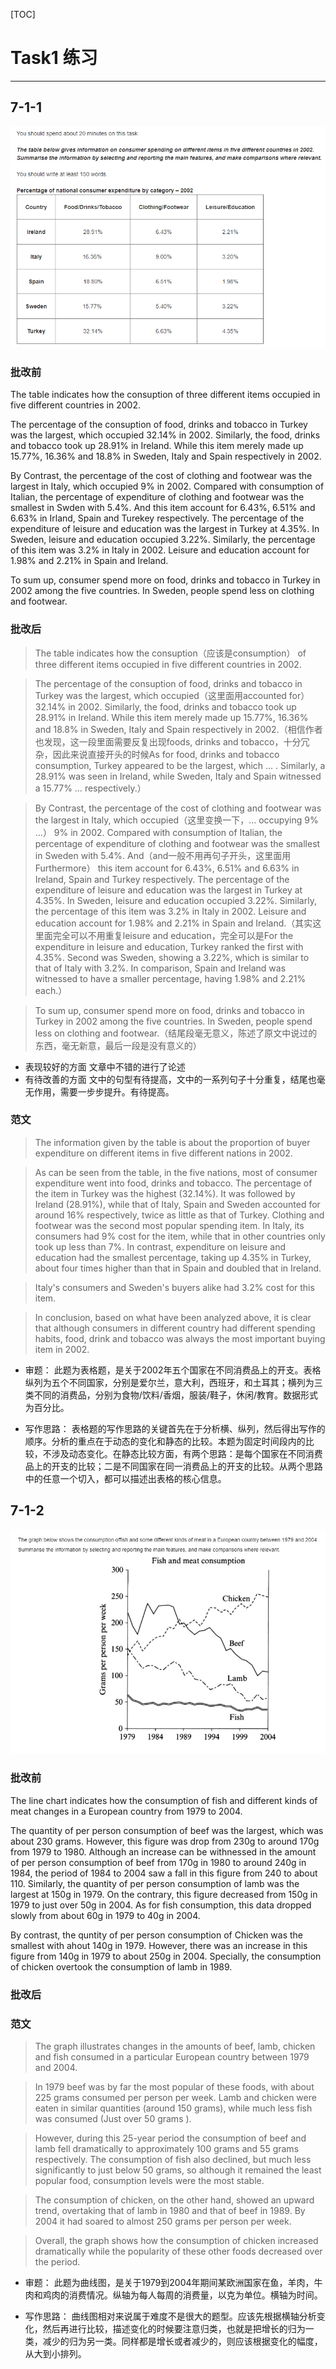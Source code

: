 [TOC]

# Task1 练习

---

## 7-1-1

![范文图片](./resource/4.png)

### 批改前

The table indicates how the consuption of three different items occupied in five different countries in 2002.

The percentage of the consuption of food, drinks and tobacco in Turkey was the largest, which occupied 32.14% in 2002. Similarly, the food, drinks and tobacco took up 28.91% in Ireland. While this item merely made up 15.77%, 16.36% and 18.8% in Sweden, Italy and Spain respectively in 2002.

By Contrast, the percentage of the cost of clothing and footwear was the largest in Italy, which occupied 9% in 2002. Compared with consumption of Italian, the percentage of expenditure of clothing and footwear was the smallest in Swden with 5.4%. And this item account for 6.43%, 6.51% and 6.63% in Irland, Spain and Turekey respectively. The percentage of the expenditure of leisure and education was the largest in Turkey at 4.35%. In Sweden, leisure and education occupied 3.22%. Similarly, the percentage of this item was 3.2% in Italy in 2002. Leisure and education account for 1.98% and 2.21% in Spain and Ireland.

To sum up, consumer spend more on food, drinks and tobacco in Turkey in 2002 among the five countries. In Sweden, people spend less on clothing and footwear.

### 批改后

> The table indicates how the consuption（应该是consumption） of three different items occupied in five different countries in 2002.

>The percentage of the consuption of food, drinks and tobacco in Turkey was the largest, which occupied（这里面用accounted for） 32.14% in 2002. Similarly, the food, drinks and tobacco took up 28.91% in Ireland. While this item merely made up 15.77%, 16.36% and 18.8% in Sweden, Italy and Spain respectively in 2002.（相信作者也发现，这一段里面需要反复出现foods, drinks and tobacco，十分冗杂，因此来说直接开头的时候As for food, drinks and tobacco consumption, Turkey appeared to be the largest, which … . Similarly, a 28.91% was seen in Ireland, while Sweden, Italy and Spain witnessed a 15.77% … respectively.）

>By Contrast, the percentage of the cost of clothing and footwear was the largest in Italy, which occupied（这里变换一下，… occupying 9% …） 9% in 2002. Compared with consumption of Italian, the percentage of expenditure of clothing and footwear was the smallest in Sweden with 5.4%. And（and一般不用再句子开头，这里面用Furthermore） this item account for 6.43%, 6.51% and 6.63% in Ireland, Spain and Turkey respectively. The percentage of the expenditure of leisure and education was the largest in Turkey at 4.35%. In Sweden, leisure and education occupied 3.22%. Similarly, the percentage of this item was 3.2% in Italy in 2002. Leisure and education account for 1.98% and 2.21% in Spain and Ireland.（其实这里面完全可以不用重复leisure and education，完全可以是For the expenditure in leisure and education, Turkey ranked the first with 4.35%. Second was Sweden, showing a 3.22%, which is similar to that of Italy with 3.2%. In comparison, Spain and Ireland was witnessed to have a smaller percentage, having 1.98% and 2.21% each.）

>To sum up, consumer spend more on food, drinks and tobacco in Turkey in 2002 among the five countries. In Sweden, people spend less on clothing and footwear.（结尾段毫无意义，陈述了原文中说过的东西，毫无新意，最后一段是没有意义的）

- 表现较好的方面	文章中不错的进行了论述
- 有待改善的方面	文中的句型有待提高，文中的一系列句子十分重复，结尾也毫无作用，需要一步步提升。有待提高。

### 范文

>The information given by the table is about the proportion of buyer expenditure on different items in five different nations in 2002.

>As can be seen from the table, in the five nations, most of consumer expenditure went into food, drinks and tobacco. The percentage of the item in Turkey was the highest (32.14%). It was followed by Ireland (28.91%), while that of Italy, Spain and Sweden accounted for around 16% respectively, twice as little as that of Turkey. Clothing and footwear was the second most popular spending item. In Italy, its consumers had 9% cost for the item, while that in other countries only took up less than 7%. In contrast, expenditure on leisure and education had the smallest percentage, taking up 4.35% in Turkey, about four times higher than that in Spain and doubled that in Ireland.

>Italy's consumers and Sweden's buyers alike had 3.2% cost for this item.

>In conclusion, based on what have been analyzed above, it is clear that although consumers in different country had different spending habits, food, drink and tobacco was always the most important buying item in 2002.

- 审题：
此题为表格题，是关于2002年五个国家在不同消费品上的开支。表格纵列为五个不同国家，分别是爱尔兰，意大利，西班牙，和土耳其；横列为三类不同的消费品，分别为食物/饮料/香烟，服装/鞋子，休闲/教育。数据形式为百分比。

- 写作思路：
表格题的写作思路的关键首先在于分析横、纵列，然后得出写作的顺序。分析的重点在于动态的变化和静态的比较。本题为固定时间段内的比较，不涉及动态变化。在静态比较方面，有两个思路：是每个国家在不同消费品上的开支的比较；二是不同国家在同一消费品上的开支的比较。从两个思路中的任意一个切入，都可以描述出表格的核心信息。

## 7-1-2

![范文图片](./resource/6.png)

### 批改前
The line chart indicates how the consumption of fish and different kinds of meat changes in a European country from 1979 to 2004.

The quantity of per person consumption of beef was the largest, which was about 230 grams. However, this figure was drop from 230g to around 170g from 1979 to 1980. Although an increase can be withnessed in the amount of per person consumption of beef from 170g in 1980 to around 240g in 1984, the period of 1984 to 2004 saw a fall in this figure from 240 to about 110. Similarly, the quantity of per person consumption of lamb was the largest at 150g in 1979. On the contrary, this figure decreased from 150g in 1979 to just over 50g in 2004. As for fish consumption, this data dropped slowly from about 60g in 1979 to 40g in 2004.

By contrast, the quntity of per person consumption of Chicken was the smallest with ahout 140g in 1979. However, there was an increase in this figure from 140g in 1979 to about 250g in 2004. Specially, the consumption of chicken overtook the consumption of lamb in 1989.

### 批改后



### 范文

>The graph illustrates changes in the amounts of beef, lamb, chicken and fish consumed in a particular European country between 1979 and 2004.

>In 1979 beef was by far the most popular of these foods, with about 225 grams consumed per person per week. Lamb and chicken were eaten in similar quantities (around 150 grams), while much less fish was consumed (Just over 50 grams ).

>However, during this 25-year period the consumption of beef and lamb fell dramatically to approximately 100 grams and 55 grams respectively. The consumption of fish also declined, but much less significantly to just below 50 grams, so although it remained the least popular food, consumption levels were the most stable.

>The consumption of chicken, on the other hand, showed an upward trend, overtaking that of lamb in 1980 and that of beef in 1989. By 2004 it had soared to almost 250 grams per person per week.

>Overall, the graph shows how the consumption of chicken increased dramatically while the popularity of these other foods decreased over the period.

- 审题：
此题为曲线图，是关于1979到2004年期间某欧洲国家在鱼，羊肉，牛肉和鸡肉的消费情况。纵轴为每人每周的消费量，以克为单位。横轴为时间。

- 写作思路：
曲线图相对来说属于难度不是很大的题型。应该先根据横轴分析变化，然后再进行比较，描述变化的时候要注意归类，也就是把增长的归为一类，减少的归为另一类。同样都是增长或者减少的，则应该根据变化的幅度，从大到小排列。



